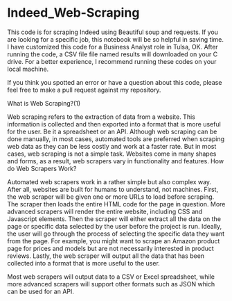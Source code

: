 # Indeed_Web-Scraping

                                    
This code is for scraping Indeed using Beautiful soup and requests. If you are looking for a specific job, this notebook will be so helpful in saving time.
I have customized this code for a Business Analyst role in Tulsa, OK. After running the code, a CSV file file named results will downloaded on your C drive. 
For a better experience, I recommend running these codes on your local machine.

If you think you spotted an error or have a question about this code, please feel free to make a pull request against my repository.


What is Web Scraping?(1)

Web scraping refers to the extraction of data from a website. This information is collected and then exported into a format that is more useful for the user. Be it a spreadsheet or an API.
Although web scraping can be done manually, in most cases, automated tools are preferred when scraping web data as they can be less costly and work at a faster rate.
But in most cases, web scraping is not a simple task. Websites come in many shapes and forms, as a result, web scrapers vary in functionality and features.
How do Web Scrapers Work?

Automated web scrapers work in a rather simple but also complex way. After all, websites are built for humans to understand, not machines.
First, the web scraper will be given one or more URLs to load before scraping. The scraper then loads the entire HTML code for the page in question. More advanced scrapers will render the entire website, including CSS and Javascript elements.
Then the scraper will either extract all the data on the page or specific data selected by the user before the project is run.
Ideally, the user will go through the process of selecting the specific data they want from the page. For example, you might want to scrape an Amazon product page for prices and models but are not necessarily interested in product reviews.
Lastly, the web scraper will output all the data that has been collected into a format that is more useful to the user.

Most web scrapers will output data to a CSV or Excel spreadsheet, while more advanced scrapers will support other formats such as JSON which can be used for an API.
